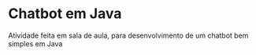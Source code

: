 # Chatbot em Java
 Atividade feita em sala de aula, para desenvolvimento de um chatbot bem simples em Java
